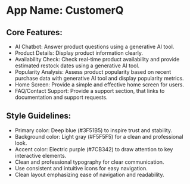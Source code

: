 # **App Name**: CustomerQ

## Core Features:

- AI Chatbot: Answer product questions using a generative AI tool.
- Product Details: Display product information clearly.
- Availability Check: Check real-time product availability and provide estimated restock dates using a generative AI tool.
- Popularity Analysis: Assess product popularity based on recent purchase data with generative AI tool and display popularity metrics.
- Home Screen: Provide a simple and effective home screen for users.
- FAQ/Contact Support: Provide a support section, that links to documentation and support requests.

## Style Guidelines:

- Primary color: Deep blue (#3F51B5) to inspire trust and stability.
- Background color: Light gray (#F5F5F5) for a clean and professional look.
- Accent color: Electric purple (#7CB342) to draw attention to key interactive elements.
- Clean and professional typography for clear communication.
- Use consistent and intuitive icons for easy navigation.
- Clean layout emphasizing ease of navigation and readability.